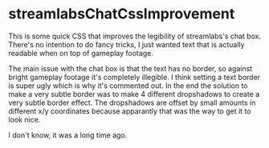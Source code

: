 # streamlabsChatCssImprovement

This is some quick CSS that improves the legibility of streamlabs's chat box. There's no intention to do fancy tricks, I just wanted text that is actually readable when on top of gameplay footage.

The main issue with the chat box is that the text has no border, so against bright gameplay footage it's completely illegible. I think setting a text border is super ugly which is why it's commented out. In the end the solution to make a very subtle border was to make 4 different dropshadows to create a very subtle border effect. The dropshadows are offset by small amounts in different x/y coordinates because apparantly that was the way to get it to look nice.

I don't know, it was a long time ago.
